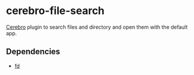 # cerebro-file-search

[Cerebro](https://github.com/KELiON/cerebro) plugin to search files and directory and open them with the default app.

## Dependencies

- [fd](https://github.com/sharkdp/fd)
